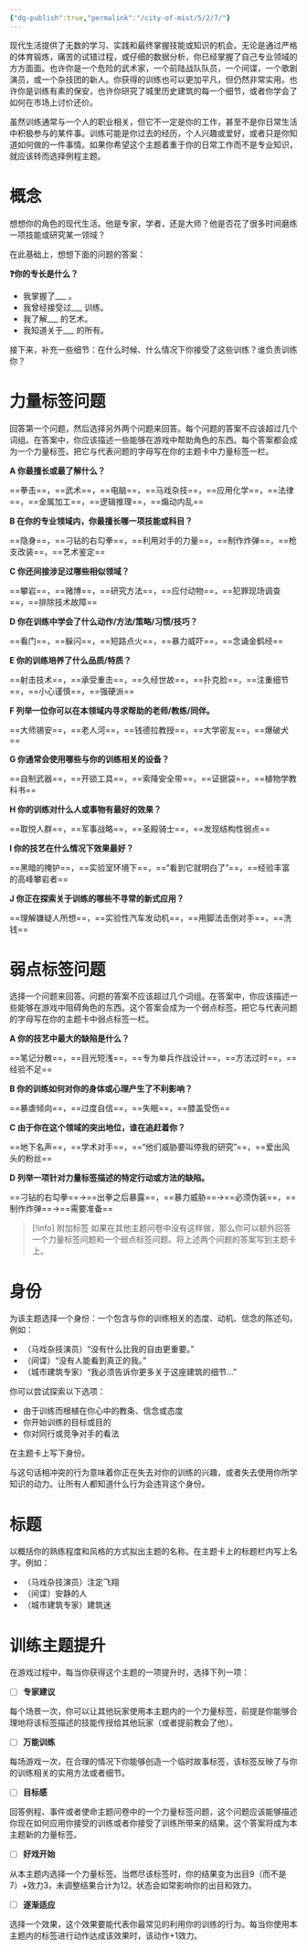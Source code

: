 ```yaml
---
{"dg-publish":true,"permalink":"/city-of-mist/5/2/7/"}
---
```


现代生活提供了无数的学习、实践和最终掌握技能或知识的机会。无论是通过严格的体育锻炼，痛苦的试错过程，或仔细的数据分析，你已经掌握了自己专业领域的方方面面。也许你是一个危险的武术家，一个前陆战队队员，一个间谍，一个歌剧演员，或一个杂技团的新人。你获得的训练也可以更加平凡，但仍然非常实用。也许你是训练有素的保安，也许你研究了城里历史建筑的每一个细节，或者你学会了如何在市场上讨价还价。

虽然训练通常与一个人的职业相关，但它不一定是你的工作，甚至不是你日常生活中积极参与的某件事。训练可能是你过去的经历，个人兴趣或爱好，或者只是你知道如何做的一件事情。如果你希望这个主题着重于你的日常工作而不是专业知识，就应该转而选择例程主题。

# 概念
想想你的角色的现代生活。他是专家，学者，还是大师？他是否花了很多时间磨练一项技能或研究某一领域？

在此基础上，想想下面的问题的答案：

**❓你的专长是什么？**

- 我掌握了___ 。
- 我曾经接受过___ 训练。
- 我了解___ 的艺术。
- 我知道关于___ 的所有。

接下来，补充一些细节：在什么时候、什么情况下你接受了这些训练？谁负责训练你？

# 力量标签问题
回答第一个问题，然后选择另外两个问题来回答。每个问题的答案不应该超过几个词组。在答案中，你应该描述一些能够在游戏中帮助角色的东西。每个答案都会成为一个力量标签。把它与代表问题的字母写在你的主题卡中力量标签一栏。

**A 你最擅长或最了解什么？**

==拳击==，==武术==，==电脑==，==马戏杂技==，==应用化学==，==法律==，==金属加工==，==逻辑推理==，==煽动内乱==

**B 在你的专业领域内，你最擅长哪一项技能或科目？**

==隐身==，==刁钻的右勾拳==，==利用对手的力量==，==制作炸弹==，==枪支改装==，==艺术鉴定==

**C 你还间接涉足过哪些相似领域？**

==攀岩==，==赌博==，==研究方法==，==应付动物==，==犯罪现场调查==，==排除技术故障==

**D 你在训练中学会了什么动作/方法/策略/习惯/技巧？**

==看门==，==躲闪==，==短路点火==，==暴力威吓==，==念诵金鹤经==

**E 你的训练培养了什么品质/特质？**

==射击技术==，==承受重击==，==久经世故==，==扑克脸==，==注重细节==，==小心谨慎==，==强硬派==

**F 列举一位你可以在本领域内寻求帮助的老师/教练/同伴。**

==大师锡安==，==老人河==，==钱德拉教授==，==大学密友==，==爆破犬==

**G 你通常会使用哪些与你的训练相关的设备？**

==自制武器==，==开锁工具==，==索降安全带==，==证据袋==，==植物学教科书==

**H 你的训练对什么人或事物有最好的效果？**

==取悦人群==，==军事战略==，==圣殿骑士==，==发现结构性弱点==

**I 你的技艺在什么情况下效果最好？**

==黑暗的掩护==，==实验室环境下==，==“看到它就明白了”==，==经验丰富的高峰攀岩者==

**J 你正在探索关于训练的哪些不寻常的新式应用？**

==理解嫌疑人所想==，==实验性汽车发动机==，==用脚法击倒对手==，==洗钱==

# 弱点标签问题
选择一个问题来回答。问题的答案不应该超过几个词组。在答案中，你应该描述一些能够在游戏中阻碍角色的东西。这个答案会成为一个弱点标签。把它与代表问题的字母写在你的主题卡中弱点标签一栏。

**A 你的技艺中最大的缺陷是什么？**

==笔记分散==，==目光短浅==，==专为单兵作战设计==，==方法过时==，==经验不足==

**B 你的训练如何对你的身体或心理产生了不利影响？**

==暴虐倾向==，==过度自信==，==失眠==，==膝盖受伤==

**C 由于你在这个领域的突出地位，谁在追赶着你？**

==地下名声==，==学术对手==，==“他们威胁要叫停我的研究”==，==爱出风头的粉丝==

**D 列举一项针对力量标签描述的特定行动或方法的缺陷。**

==刁钻的右勾拳==→==出拳之后暴露==，==暴力威胁==→==必须伪装==，==制作炸弹==→==需要准备==

>[!info] 附加标签
>如果在其他主题问卷中没有这样做，那么你可以额外回答一个力量标签问题和一个弱点标签问题。将上述两个问题的答案写到主题卡上。

# 身份
为该主题选择一个身份：一个包含与你的训练相关的态度、动机、信念的陈述句。例如：

- （马戏杂技演员）“没有什么比我的自由更重要。”
- （间谍）“没有人能看到真正的我。”
- （城市建筑专家）“我必须告诉你更多关于这座建筑的细节…”

你可以尝试探索以下选项：

- 由于训练而根植在你心中的教条、信念或态度
- 你开始训练的目标或目的
- 你对同行或竞争对手的看法

在主题卡上写下身份。

与这句话相冲突的行为意味着你正在失去对你的训练的兴趣，或者失去使用你所学知识的动力。让所有人都知道什么行为会违背这个身份。

# 标题
以概括你的熟练程度和风格的方式拟出主题的名称。在主题卡上的标题栏内写上名字。例如：

- （马戏杂技演员）注定飞翔
- （间谍）安静的人
- （城市建筑专家）建筑迷


# 训练主题提升
在游戏过程中，每当你获得这个主题的一项提升时，选择下列一项：

- [ ] **专家建议**

每个场景一次，你可以让其他玩家使用本主题内的一个力量标签，前提是你能够合理地将该标签描述的技能传授给其他玩家（或者提前教会了他）。

- [ ] **万能训练**

每场游戏一次，在合理的情况下你能够创造一个临时故事标签，该标签反映了与你的训练相关的实用方法或者细节。

- [ ] **目标感**

回答例程、事件或者使命主题问卷中的一个力量标签问题，这个问题应该能够描述你现在如何应用你接受的训练或者你接受了训练所带来的结果。这个答案将成为本主题新的力量标签。

- [ ] **好戏开始**

从本主题内选择一个力量标签。当燃尽该标签时，你的结果变为出目9（而不是7）+效力3，未调整结果合计为12。状态会如常影响你的出目和效力。

- [ ] **逐渐适应**

选择一个效果，这个效果要能代表你最常见的利用你的训练的行为。每当你使用本主题内的标签进行动作达成该效果时，该动作+1效力。